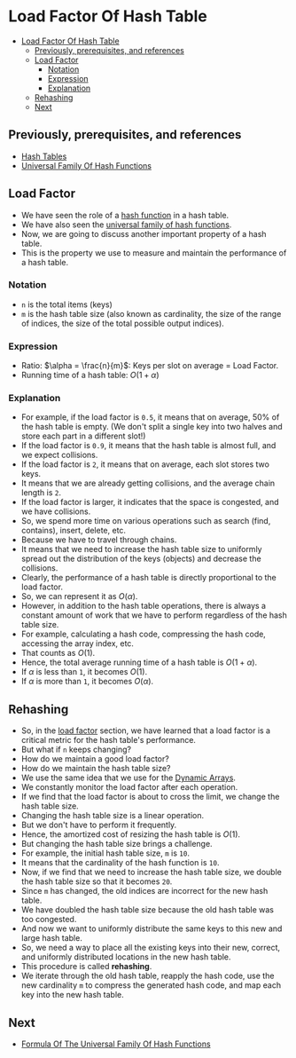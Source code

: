 # Load Factor Of Hash Table

<!-- TOC -->
* [Load Factor Of Hash Table](#load-factor-of-hash-table)
  * [Previously, prerequisites, and references](#previously-prerequisites-and-references)
  * [Load Factor](#load-factor)
    * [Notation](#notation)
    * [Expression](#expression)
    * [Explanation](#explanation)
  * [Rehashing](#rehashing)
  * [Next](#next)
<!-- TOC -->

## Previously, prerequisites, and references

* [Hash Tables](05hashTables.md)
* [Universal Family Of Hash Functions](10universalFamilyOfHashFunctions.md)

## Load Factor

* We have seen the role of a [hash function](05hashTables.md) in a hash table.
* We have also seen the [universal family of hash functions](10universalFamilyOfHashFunctions.md).
* Now, we are going to discuss another important property of a hash table.
* This is the property we use to measure and maintain the performance of a hash table.
 
### Notation

* `n` is the total items (keys)
* `m` is the hash table size (also known as cardinality, the size of the range of indices, the size of the total possible output indices).

### Expression

* Ratio: $\alpha = \frac{n}{m}$: Keys per slot on average = Load Factor.
* Running time of a hash table: $O(1 + \alpha)$

### Explanation

* For example, if the load factor is `0.5`, it means that on average, 50% of the hash table is empty. (We don't split a single key into two halves and store each part in a different slot!)
* If the load factor is `0.9`, it means that the hash table is almost full, and we expect collisions.
* If the load factor is `2`, it means that on average, each slot stores two keys.
* It means that we are already getting collisions, and the average chain length is `2`. 
* If the load factor is larger, it indicates that the space is congested, and we have collisions. 
* So, we spend more time on various operations such as search (find, contains), insert, delete, etc.
* Because we have to travel through chains.
* It means that we need to increase the hash table size to uniformly spread out the distribution of the keys (objects) and decrease the collisions.
* Clearly, the performance of a hash table is directly proportional to the load factor.
* So, we can represent it as $O(\alpha)$.
* However, in addition to the hash table operations, there is always a constant amount of work that we have to perform regardless of the hash table size.  
* For example, calculating a hash code, compressing the hash code, accessing the array index, etc.
* That counts as $O(1)$.
* Hence, the total average running time of a hash table is $O(1 + \alpha)$.
* If $\alpha$ is less than `1`, it becomes $O(1)$.
* If $\alpha$ is more than `1`, it becomes $O(\alpha)$.

## Rehashing

* So, in the [load factor](#load-factor) section, we have learned that a load factor is a critical metric for the hash table's performance.
* But what if `n` keeps changing?
* How do we maintain a good load factor?
* How do we maintain the hash table size?
* We use the same idea that we use for the [Dynamic Arrays](../module02dynamicArraysAndAmortizedAnalysis/dynamicArrays.md).
* We constantly monitor the load factor after each operation.
* If we find that the load factor is about to cross the limit, we change the hash table size.
* Changing the hash table size is a linear operation.
* But we don't have to perform it frequently.
* Hence, the amortized cost of resizing the hash table is $O(1)$.
* But changing the hash table size brings a challenge.
* For example, the initial hash table size, `m` is `10`. 
* It means that the cardinality of the hash function is `10`.
* Now, if we find that we need to increase the hash table size, we double the hash table size so that it becomes `20`.
* Since `m` has changed, the old indices are incorrect for the new hash table.
* We have doubled the hash table size because the old hash table was too congested.
* And now we want to uniformly distribute the same keys to this new and large hash table.
* So, we need a way to place all the existing keys into their new, correct, and uniformly distributed locations in the new hash table.
* This procedure is called **rehashing**.
* We iterate through the old hash table, reapply the hash code, use the new cardinality `m` to compress the generated hash code, and map each key into the new hash table. 

## Next

* [Formula Of The Universal Family Of Hash Functions](20formulaOfUniversalFamilyOfHashFunctions.md)